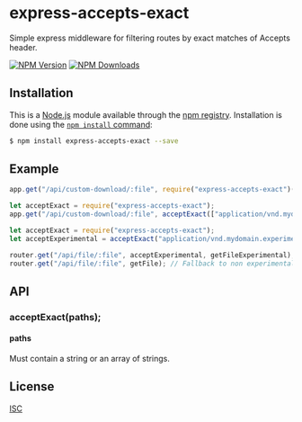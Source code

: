 # express-accepts-exact

Simple express middleware for filtering routes by exact matches of Accepts header.

[![NPM Version][npm-image]][npm-url]
[![NPM Downloads][downloads-image]][downloads-url]

## Installation

This is a [Node.js](https://nodejs.org/en/) module available through the
[npm registry](https://www.npmjs.com/). Installation is done using the
[`npm install` command](https://docs.npmjs.com/getting-started/installing-npm-packages-locally):

```sh
$ npm install express-accepts-exact --save
```

## Example

```js
app.get("/api/custom-download/:file", require("express-accepts-exact")("application/vnd.mydomain.custom"), getFile);
```

```js
let acceptExact = require("express-accepts-exact");
app.get("/api/custom-download/:file", acceptExact(["application/vnd.mydomain.custom", "plain/text"]), getFile);
```

```js 
let acceptExact = require("express-accepts-exact");
let acceptExperimental = acceptExact("application/vnd.mydomain.experimental");

router.get("/api/file/:file", acceptExperimental, getFileExperimental);
router.get("/api/file/:file", getFile); // Fallback to non experimental version.
```

## API

### acceptExact(paths);

#### paths

Must contain a string or an array of strings.

## License

[ISC](LICENSE)

[npm-image]: https://img.shields.io/npm/v/express-accepts-exact.svg
[npm-url]: https://npmjs.org/package/express-accepts-exact
[downloads-image]: https://img.shields.io/npm/dm/express-accepts-exact.svg
[downloads-url]: https://npmjs.org/package/express-accepts-exact
